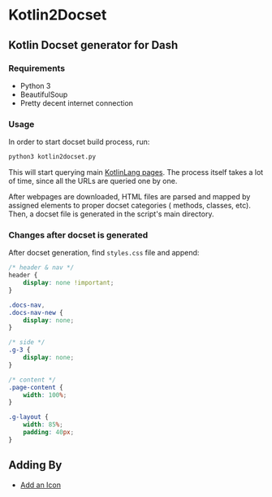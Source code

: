 # Kotlin2Docset

## Kotlin Docset generator for Dash

### Requirements

- Python 3
- BeautifulSoup
- Pretty decent internet connection

### Usage

In order to start docset build process, run:

```bash
python3 kotlin2docset.py
```

This will start querying main [KotlinLang pages](https://kotlinlang.org/api/latest/jvm/stdlib/). The process itself
takes a lot of time, since all the URLs are queried one by one.

After webpages are downloaded, HTML files are parsed and mapped by assigned elements to proper docset categories (
methods, classes, etc). Then, a docset file is generated in the script's main directory.

### Changes after docset is generated

After docset generation, find `styles.css` file and append:

```css
/* header & nav */
header {
    display: none !important;
}

.docs-nav,
.docs-nav-new {
    display: none;
}

/* side */
.g-3 {
    display: none;
}

/* content */
.page-content {
    width: 100%;
}

.g-layout {
    width: 85%;
    padding: 40px;
}
```

## Adding By

- [Add an Icon](https://kapeli.com/docsets#addingicon)